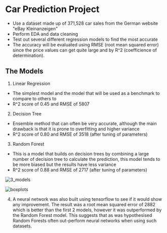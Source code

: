 # Car Prediction Project
* Use a dataset made up of 371,528 car sales from the German website "eBay Kleinanzeigen"
* Perform EDA and data cleaning
* Test out several different regression models to find the most accurate
* The accuracy will be evaluated using RMSE (root mean squared error) since the price values can get quite large and by R^2 (coefficience of determination).

## The Models
1. Linear Regression
* The simplest model and the model that will be used as a benchmark to compare to others to
* R^2 score of 0.45 and RMSE of 5807
2. Decision Tree
* Ensemble method that can often be very accurate, although the main drawback is that it is prone to overfitting and higher variance
* R^2 score of 0.80 and RMSE of 3518 (after tuning of parameters)
3. Random Forest
* This is a model that builds on decision trees by combining a large number of decision tree to calculate the prediction, this model tends to be more biased but the results have less variance
* R^2 score of 0.88 and RMSE of 2717 (after tuning of parameters)


![3_models](https://user-images.githubusercontent.com/67882633/109438921-38aa0080-7a80-11eb-8452-c5defbcea1ae.PNG)

![boxplots](https://user-images.githubusercontent.com/67882633/109438932-4a8ba380-7a80-11eb-8688-728b6b4115fa.PNG)

4. A neural network was also built using tensorflow to see if it would show any improvement. The result was a root mean squared error of 2882 which is better than the first 2 models, however it was outperformed by the Random Forest model. This suggests that as was hypothesised Random Forests often out-perform neural networks when using such datasets.

